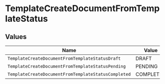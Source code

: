 # TemplateCreateDocumentFromTemplateStatus


## Values

| Name                                                | Value                                               |
| --------------------------------------------------- | --------------------------------------------------- |
| `TemplateCreateDocumentFromTemplateStatusDraft`     | DRAFT                                               |
| `TemplateCreateDocumentFromTemplateStatusPending`   | PENDING                                             |
| `TemplateCreateDocumentFromTemplateStatusCompleted` | COMPLETED                                           |